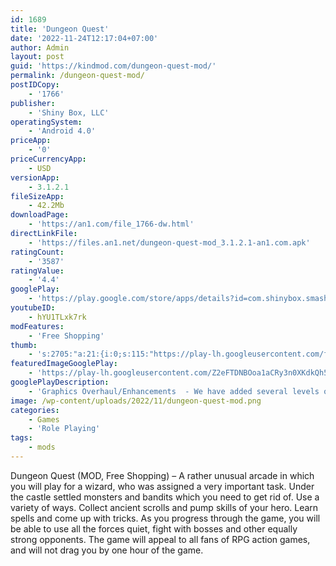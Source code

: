 ```yaml
---
id: 1689
title: 'Dungeon Quest'
date: '2022-11-24T12:17:04+07:00'
author: Admin
layout: post
guid: 'https://kindmod.com/dungeon-quest-mod/'
permalink: /dungeon-quest-mod/
postIDCopy:
    - '1766'
publisher:
    - 'Shiny Box, LLC'
operatingSystem:
    - 'Android 4.0'
priceApp:
    - '0'
priceCurrencyApp:
    - USD
versionApp:
    - 3.1.2.1
fileSizeApp:
    - 42.2Mb
downloadPage:
    - 'https://an1.com/file_1766-dw.html'
directLinkFile:
    - 'https://files.an1.net/dungeon-quest-mod_3.1.2.1-an1.com.apk'
ratingCount:
    - '3587'
ratingValue:
    - '4.4'
googlePlay:
    - 'https://play.google.com/store/apps/details?id=com.shinybox.smash'
youtubeID:
    - hYU1TLxk7rk
modFeatures:
    - 'Free Shopping'
thumb:
    - 's:2705:"a:21:{i:0;s:115:"https://play-lh.googleusercontent.com/fnmy_pVfWsNNM8qbu22coUQEDAN48IizgNadjd-S96seAbNYTxQuHAtj0R9kre9sEl4=w526-h296";i:1;s:114:"https://play-lh.googleusercontent.com/p6EagbtmVvXIGcu-UYEGo0hWoeM573OgNHtnDo_BCidiboCR1P_-LvdNMgayk8gXnA=w526-h296";i:2;s:115:"https://play-lh.googleusercontent.com/8VKetS0HeGwmIg-3eYPV0ZUBvvWZvZhjnDP85tKqSPzcmEFqo3uO1S41-T7BPs_AxYQ=w526-h296";i:3;s:116:"https://play-lh.googleusercontent.com/uUqE-E6YlWNjDTXl59zB7yHWNQfw6GJR2TgkMbk6W6fVPZ5Vbw3DpjVsBBq1vuMzWNY3=w526-h296";i:4;s:114:"https://play-lh.googleusercontent.com/xjdxqDaQjt_HJ37tnORH_e42fZugNqDwdr7-nEn78g0p-KOytrb6UXh0Yys-NtcxRg=w526-h296";i:5;s:115:"https://play-lh.googleusercontent.com/jOs_-XprHKQGb1V8bOQRBwcuL97XiBqiqktvZzBE9kYyp9UjsOk6CuAAoMCH3M7cFZs=w526-h296";i:6;s:116:"https://play-lh.googleusercontent.com/TmHQnByQxP_Brr_3XRruoLXMwlCj4qzt5Ts4x4jFR8ICMcfax6JGDPb-C1SG2BvZbKke=w526-h296";i:7;s:115:"https://play-lh.googleusercontent.com/JevHY7U4UzSPwbqe23_6MbQIkI-DPCq6qIaMZtnK36T9BV-x5YhuvcJNB2zK4MB8JbE=w526-h296";i:8;s:114:"https://play-lh.googleusercontent.com/utfYhVwruZT4jno86c6LvyQnK5MEcI-gg5RxZLVgXp3sOndjgPEpuzbeM0m4Q0D3VQ=w526-h296";i:9;s:115:"https://play-lh.googleusercontent.com/ApytRY693vDCrC1CiFNbjNL_DyyjogeiTUC54doFYgofPn0Riv1AEntxAHTYx9BaqvI=w526-h296";i:10;s:115:"https://play-lh.googleusercontent.com/XyLYzIMUY6L9-J88Bxk_rPsZBLb7pgNyobxBjUfCMa8nDfPRyEqtJ7d4j5GUWNJT-8g=w526-h296";i:11;s:114:"https://play-lh.googleusercontent.com/77mmwEglBU8ZLa4-xJWg6VfzG8cfL4fl9d-PNJMfMpnuJjKZvxCl6mmY7UBHUX1O4w=w526-h296";i:12;s:116:"https://play-lh.googleusercontent.com/gAVrHSgxiPPRVVKeJPDnTJCiygPt_Q34M74Js3VZIUfrVYJhAnSu7XE6ufVzV64wya-_=w526-h296";i:13;s:115:"https://play-lh.googleusercontent.com/_MlG-bgcDps5l71yTqyFFbgi7Wu6o47hNFiM4ZurDAGfLlOD6xFom5cRBx9jEKuM9CA=w526-h296";i:14;s:115:"https://play-lh.googleusercontent.com/KFHPhPFzXwcb2NgM2pI8zsR8Qhp3e-kgg3lUxaBzzbtFPpQnNVJwXJvN67c-qy4e-5Q=w526-h296";i:15;s:114:"https://play-lh.googleusercontent.com/gLlIAt1gq23MXwnaM_E_DfjtSc9MbMWZLZMIiReLvKauPTCjdNwv7z7txGzLAdKgZg=w526-h296";i:16;s:116:"https://play-lh.googleusercontent.com/knZyjjuz7sWNtSACBsmnrrKLf0a4lpgzwBeKlUG6VA3W8ErZt7zi2RE8rJCbUygU1XSd=w526-h296";i:17;s:114:"https://play-lh.googleusercontent.com/P5TE-7bJD_VGNccovQKCzxj4PdREKUccEslEzwtPaoI7I1Fl2LVuDFTOUoUOy7fN4Q=w526-h296";i:18;s:115:"https://play-lh.googleusercontent.com/d_D6GmqAYSfLD-53f0VtEgxsAIbs-VCQLiuXSSRtTL84XZhGUZoA8iVhnZIqTfMhFXc=w526-h296";i:19;s:115:"https://play-lh.googleusercontent.com/VKFvxG2mLx7VAypI_naeAcq6XpXi5bED_RIkxiGOd69nWDDCCL2Js084uMwrZZJJtWA=w526-h296";i:20;s:116:"https://play-lh.googleusercontent.com/XRI4PV2Kk325AUbHbZhAW_4QzFmQ1mfwTt8PINwXw-zPIPyqqdRTeLabyRTibgFYcJJI=w526-h296";}";'
featuredImageGooglePlay:
    - 'https://play-lh.googleusercontent.com/Z2eFTDNBOoa1aCRy3n0XKdkQh5OKu_eIXd8EXJeDwZs_rfmChKG_2YouHYvqUHpLNQ'
googlePlayDescription:
    - 'Graphics Overhaul/Enhancements  - We have added several levels of graphical additions to Dungeon Quest. Dynamic Shadows have been added to all areas. Players have full control over the quality of the shadows through the options menu.Legend and Eternal Legend Crafting - Our new Legend Crafting System allows you to Salvage your unwanted Legend and above items in return for Crafting Dust. If you have already unlocked a Legend item, you can now navigate to the LegendEx and create it for Dust. If you haven''t unlocked the item, you''ll be able to unlock creation of the Legend item with Dust! This provides a new way to target the Legend items you want while not being a slave to random chance.Eternal Item Codex Tracking - Not only will you be able to create Legends item from the LegendEx in Patch 3.0, you''ll also be able to create Eternal Legends from the brand new Eternal Tracking Section of the Codex.'
image: /wp-content/uploads/2022/11/dungeon-quest-mod.png
categories:
    - Games
    - 'Role Playing'
tags:
    - mods
---
```


Dungeon Quest (MOD, Free Shopping) – A rather unusual arcade in which you will play for a wizard, who was assigned a very important task. Under the castle settled monsters and bandits which you need to get rid of. Use a variety of ways. Collect ancient scrolls and pump skills of your hero. Learn spells and come up with tricks. As you progress through the game, you will be able to use all the forces quiet, fight with bosses and other equally strong opponents. The game will appeal to all fans of RPG action games, and will not drag you by one hour of the game.